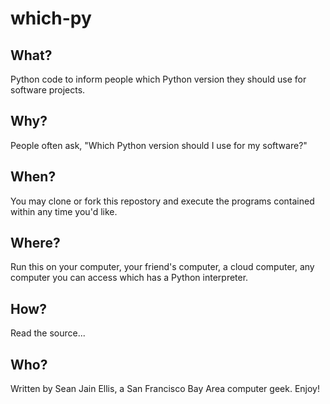 # which-py

## What?

Python code to inform people which Python version they should use for software
projects.

## Why?

People often ask, "Which Python version should I use for my software?"

## When?

You may clone or fork this repostory and execute the programs contained within
any time you'd like.

## Where?

Run this on your computer, your friend's computer, a cloud computer, any
computer you can access which has a Python interpreter.

## How?

Read the source...

## Who?

Written by Sean Jain Ellis, a San Francisco Bay Area computer geek. Enjoy!
